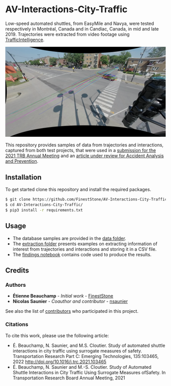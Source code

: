 # AV-Interactions-City-Traffic
Low-speed automated shuttles, from EasyMile and Navya, were tested respectively in Montréal, Canada and in Candiac, Canada, in mid and late 2019. Trajectories were extracted from video footage using [TrafficIntelligence](https://bitbucket.org/Nicolas/trafficintelligence).

<img src="imgs/tracking_ex_feature.png"/>

This repository provides samples of data from trajectories and interactions, captured from both test projects, that were used in a [submission for the 2021 TRB Annual Meeting]() and an [article under review for Accident Analysis and Prevention]().

## Installation
To get started clone this repository and install the required packages.

```sh
$ git clone https://github.com/FinestStone/AV-Interactions-City-Traffic.git
$ cd AV-Interactions-City-Traffic/
$ pip3 install -r requirements.txt
```

## Usage
* The database samples are provided in the [data folder](https://github.com/FinestStone/AV-Interactions-City-Traffic/tree/master/data).
* The [extraction folder](https://github.com/FinestStone/AV-Interactions-City-Traffic/tree/master/extraction) presents examples on extracting information of interest from trajectories and interactions and storing it in a CSV file.
* The [findings notebook](https://github.com/FinestStone/AV-Interactions-City-Traffic/blob/master/findings.ipynb) contains code used to produce the results.

## Credits
### Authors
* **Étienne Beauchamp** - *Initial work* - [FinestStone](https://github.com/FinestStone)
* **Nicolas Saunier** - *Coauthor and contributor* - [nsaunier](https://github.com/nsaunier)

See also the list of [contributors](https://github.com/FinestStone/AV-Interactions-City-Traffic/graphs/contributors) who participated in this project.

### Citations
To cite this work, please use the following article:

* É. Beauchamp, N. Saunier, and M.S. Cloutier. Study of automated shuttle interactions in city traffic using surrogate measures of safety. Transportation Research Part C: Emerging Technologies, 135:103465, 2022 http://doi.org/10.1016/j.trc.2021.103465
* É. Beauchamp, N. Saunier and M.-S. Cloutier. Study of Automated Shuttle Interactions in City Traffic Using Surrogate Measures ofSafety. In Transportation Research Board Annual Meeting, 2021
